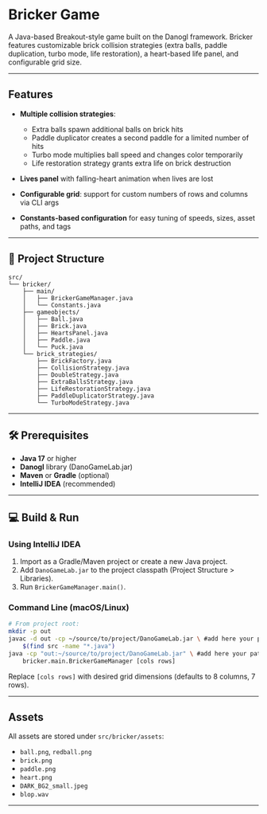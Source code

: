 # Bricker Game

A Java-based Breakout-style game built on the Danogl framework. 
Bricker features customizable brick collision strategies (extra balls, paddle duplication, turbo mode, life restoration), a heart-based life panel, and configurable grid size.

---

## Features

* **Multiple collision strategies**:

  * Extra balls spawn additional balls on brick hits
  * Paddle duplicator creates a second paddle for a limited number of hits
  * Turbo mode multiplies ball speed and changes color temporarily
  * Life restoration strategy grants extra life on brick destruction
* **Lives panel** with falling-heart animation when lives are lost
* **Configurable grid**: support for custom numbers of rows and columns via CLI args
* **Constants-based configuration** for easy tuning of speeds, sizes, asset paths, and tags

---

## 📂 Project Structure

```
src/
└── bricker/
    ├── main/
    │   ├── BrickerGameManager.java
    │   └── Constants.java
    ├── gameobjects/
    │   ├── Ball.java
    │   ├── Brick.java
    │   ├── HeartsPanel.java
    │   ├── Paddle.java
    │   └── Puck.java
    └── brick_strategies/
        ├── BrickFactory.java
        ├── CollisionStrategy.java
        ├── DoubleStrategy.java
        ├── ExtraBallsStrategy.java
        ├── LifeRestorationStrategy.java
        ├── PaddleDuplicatorStrategy.java
        └── TurboModeStrategy.java
```

---

## 🛠 Prerequisites

* **Java 17** or higher
* **Danogl** library (DanoGameLab.jar)
* **Maven** or **Gradle** (optional)
* **IntelliJ IDEA** (recommended)

---

## 💻 Build & Run

### Using IntelliJ IDEA

1. Import as a Gradle/Maven project or create a new Java project.
2. Add `DanoGameLab.jar` to the project classpath (Project Structure > Libraries).
3. Run `BrickerGameManager.main()`.

### Command Line (macOS/Linux)

```bash
# From project root:
mkdir -p out
javac -d out -cp ~/source/to/project/DanoGameLab.jar \ #add here your path
    $(find src -name "*.java")
java -cp "out:~/source/to/project/DanoGameLab.jar" \ #add here your path
    bricker.main.BrickerGameManager [cols rows]
```

Replace `[cols rows]` with desired grid dimensions (defaults to 8 columns, 7 rows).

---

## Assets

All assets are stored under `src/bricker/assets`:

* `ball.png`, `redball.png`
* `brick.png`
* `paddle.png`
* `heart.png`
* `DARK_BG2_small.jpeg`
* `blop.wav`

---

